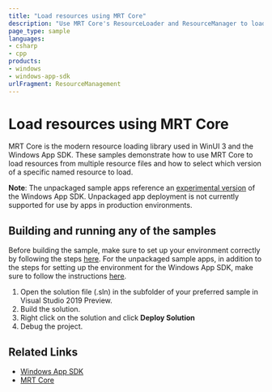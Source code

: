 ```yaml
---
title: "Load resources using MRT Core"
description: "Use MRT Core's ResourceLoader and ResourceManager to load resources from several resource files"
page_type: sample
languages:
- csharp
- cpp
products:
- windows
- windows-app-sdk
urlFragment: ResourceManagement
---
```


# Load resources using MRT Core

MRT Core is the modern resource loading library used in WinUI 3 and the Windows App SDK. These samples demonstrate how to use MRT Core to load resources from multiple resource files and how to select which version of a specific named resource to load.

**Note**: The unpackaged sample apps reference an [experimental version](https://docs.microsoft.com/windows/apps/windows-app-sdk/experimental-channel) of the Windows App SDK. Unpackaged app deployment is not currently supported for use by apps in production environments.

## Building and running any of the samples

Before building the sample, make sure to set up your environment correctly by following the steps [here](https://docs.microsoft.com/windows/apps/windows-app-sdk/set-up-your-development-environment).
For the unpackaged sample apps, in addition to the steps for setting up the environment for the Windows App SDK, make sure to follow the instructions [here](https://docs.microsoft.com/windows/apps/windows-app-sdk/deploy-unpackaged-apps).

1. Open the solution file (.sln) in the subfolder of your preferred sample in Visual Studio 2019 Preview.
2. Build the solution.
3. Right click on the solution and click **Deploy Solution**
4. Debug the project.

## Related Links

- [Windows App SDK](https://docs.microsoft.com/windows/apps/windows-app-sdk/)
- [MRT Core](https://docs.microsoft.com/windows/apps/windows-app-sdk/mrtcore/mrtcore-overview)
